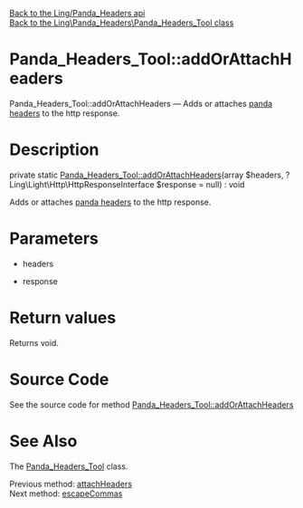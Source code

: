 [Back to the Ling/Panda_Headers api](https://github.com/lingtalfi/Panda_Headers/blob/master/doc/api/Ling/Panda_Headers.md)<br>
[Back to the Ling\Panda_Headers\Panda_Headers_Tool class](https://github.com/lingtalfi/Panda_Headers/blob/master/doc/api/Ling/Panda_Headers/Panda_Headers_Tool.md)


Panda_Headers_Tool::addOrAttachHeaders
================



Panda_Headers_Tool::addOrAttachHeaders — Adds or attaches [panda headers](https://github.com/lingtalfi/TheBar/blob/master/discussions/panda-headers-protocol.md) to the http response.




Description
================


private static [Panda_Headers_Tool::addOrAttachHeaders](https://github.com/lingtalfi/Panda_Headers/blob/master/doc/api/Ling/Panda_Headers/Panda_Headers_Tool/addOrAttachHeaders.md)(array $headers, ?Ling\Light\Http\HttpResponseInterface $response = null) : void




Adds or attaches [panda headers](https://github.com/lingtalfi/TheBar/blob/master/discussions/panda-headers-protocol.md) to the http response.




Parameters
================


- headers

    

- response

    


Return values
================

Returns void.








Source Code
===========
See the source code for method [Panda_Headers_Tool::addOrAttachHeaders](https://github.com/lingtalfi/Panda_Headers/blob/master/Panda_Headers_Tool.php#L48-L80)


See Also
================

The [Panda_Headers_Tool](https://github.com/lingtalfi/Panda_Headers/blob/master/doc/api/Ling/Panda_Headers/Panda_Headers_Tool.md) class.

Previous method: [attachHeaders](https://github.com/lingtalfi/Panda_Headers/blob/master/doc/api/Ling/Panda_Headers/Panda_Headers_Tool/attachHeaders.md)<br>Next method: [escapeCommas](https://github.com/lingtalfi/Panda_Headers/blob/master/doc/api/Ling/Panda_Headers/Panda_Headers_Tool/escapeCommas.md)<br>

